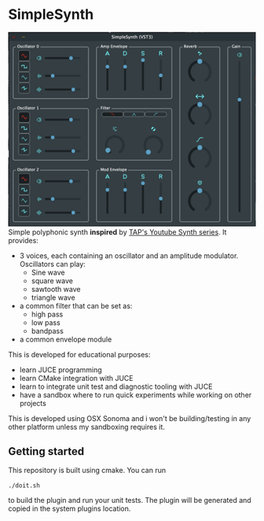 # SimpleSynth
![alt text](./img/UI.png)
Simple polyphonic synth **inspired** by [TAP's Youtube Synth series](https://www.youtube.com/playlist?list=PLLgJJsrdwhPwJimt5vtHtNmu63OucmPck). 
It provides:
 - 3 voices, each containing an oscillator and an amplitude modulator. Oscillators can play:
   - Sine wave
   - square wave
   - sawtooth wave
   - triangle wave
 - a common filter that can be set as:
   - high pass
   - low pass
   - bandpass
 - a common envelope module

This is developed for educational purposes:
 - learn JUCE programming
 - learn CMake integration with JUCE
 - learn to integrate unit test and diagnostic tooling with JUCE
 - have a sandbox where to run quick experiments while working on other projects

This is developed using OSX Sonoma and i won't be building/testing in any other platform unless my sandboxing requires it.

## Getting started
This repository is built using cmake. You can run 
```
./doit.sh
```
to build the plugin and run your unit tests. The plugin will be generated and copied in the system plugins location.


